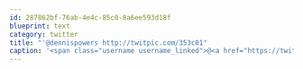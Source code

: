 ```yaml
---
id: 287862bf-76ab-4e4c-85c0-8a6ee593d18f
blueprint: text
category: twitter
title: "'@dennispowers http://twitpic.com/353c01"
caption: '<span class="username username_linked">@<a href="https://twitter.com/dennispowers" title="Dennis Powers">dennispowers</a></span> http://twitpic.com/353c01'
---
```

